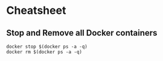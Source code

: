 
# Cheatsheet

## Stop and Remove all Docker containers

```
docker stop $(docker ps -a -q)
docker rm $(docker ps -a -q)
```
